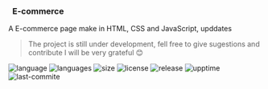  ### &nbsp; E-commerce
 
 A E-commerce page make in HTML, CSS and JavaScript, upddates
 
 > The project is still under development, fell free to give sugestions and contribute I will be very grateful :blush:
 
![language](https://img.shields.io/github/languages/top/Programador-jr/E-commerce)
![languages](https://img.shields.io/github/languages/count/Programador-jr/E-commerce)
![size](https://img.shields.io/github/repo-size/Programador-jr/E-commerce)
![license](https://img.shields.io/github/license/Programador-jr/E-commerce)
![release](https://img.shields.io/github/v/release/Programador-jr/E-commerce?include_prereleases)
![upptime](https://img.shields.io/website?down_color=red&down_message=Offline&up_message=Online&url=https%3A%2F%2Fe-commerce.kingprogrammer.repl.co)
![last-commite](https://img.shields.io/github/last-commit/Programador-jr/E-commerce)
